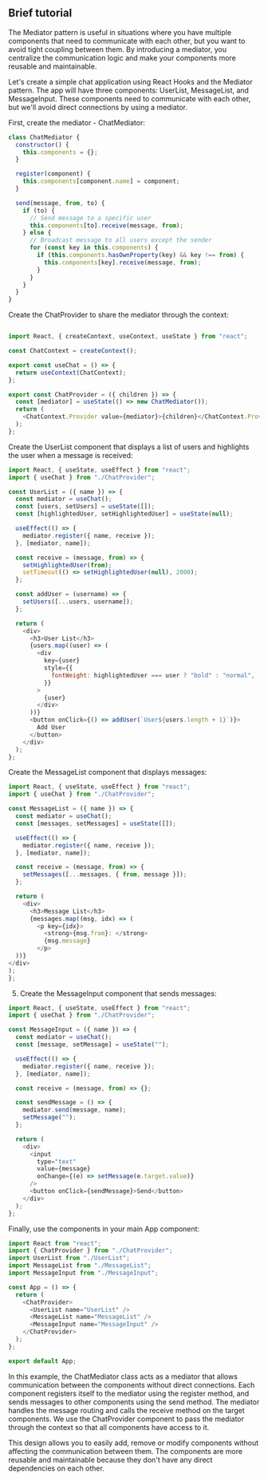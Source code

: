 ## Brief tutorial

The Mediator pattern is useful in situations where you have multiple components that need to communicate with each other, but you want to avoid tight coupling between them. By introducing a mediator, you centralize the communication logic and make your components more reusable and maintainable.

Let's create a simple chat application using React Hooks and the Mediator pattern. The app will have three components: UserList, MessageList, and MessageInput. These components need to communicate with each other, but we'll avoid direct connections by using a mediator.

First, create the mediator - ChatMediator:

```javascript
class ChatMediator {
  constructor() {
    this.components = {};
  }

  register(component) {
    this.components[component.name] = component;
  }

  send(message, from, to) {
    if (to) {
      // Send message to a specific user
      this.components[to].receive(message, from);
    } else {
      // Broadcast message to all users except the sender
      for (const key in this.components) {
        if (this.components.hasOwnProperty(key) && key !== from) {
          this.components[key].receive(message, from);
        }
      }
    }
  }
}
```

Create the ChatProvider to share the mediator through the context:

```javascript

import React, { createContext, useContext, useState } from "react";

const ChatContext = createContext();

export const useChat = () => {
  return useContext(ChatContext);
};

export const ChatProvider = ({ children }) => {
  const [mediator] = useState(() => new ChatMediator());
  return (
    <ChatContext.Provider value={mediator}>{children}</ChatContext.Provider>
  );
};
```

Create the UserList component that displays a list of users and highlights the user when a message is received:

```javascript
import React, { useState, useEffect } from "react";
import { useChat } from "./ChatProvider";

const UserList = ({ name }) => {
  const mediator = useChat();
  const [users, setUsers] = useState([]);
  const [highlightedUser, setHighlightedUser] = useState(null);

  useEffect(() => {
    mediator.register({ name, receive });
  }, [mediator, name]);

  const receive = (message, from) => {
    setHighlightedUser(from);
    setTimeout(() => setHighlightedUser(null), 2000);
  };

  const addUser = (username) => {
    setUsers([...users, username]);
  };

  return (
    <div>
      <h3>User List</h3>
      {users.map((user) => (
        <div
          key={user}
          style={{
            fontWeight: highlightedUser === user ? "bold" : "normal",
          }}
        >
          {user}
        </div>
      ))}
      <button onClick={() => addUser(`User${users.length + 1}`)}>
        Add User
      </button>
    </div>
  );
};
```

Create the MessageList component that displays messages:

```javascript
import React, { useState, useEffect } from "react";
import { useChat } from "./ChatProvider";

const MessageList = ({ name }) => {
  const mediator = useChat();
  const [messages, setMessages] = useState([]);

  useEffect(() => {
    mediator.register({ name, receive });
  }, [mediator, name]);

  const receive = (message, from) => {
    setMessages([...messages, { from, message }]);
  };

  return (
    <div>
      <h3>Message List</h3>
      {messages.map((msg, idx) => (
        <p key={idx}>
          <strong>{msg.from}: </strong>
          {msg.message}
        </p>
  ))}
</div>
);
};
```


5. Create the MessageInput component that sends messages:

```javascript
import React, { useState, useEffect } from "react";
import { useChat } from "./ChatProvider";

const MessageInput = ({ name }) => {
  const mediator = useChat();
  const [message, setMessage] = useState("");

  useEffect(() => {
    mediator.register({ name, receive });
  }, [mediator, name]);

  const receive = (message, from) => {};

  const sendMessage = () => {
    mediator.send(message, name);
    setMessage("");
  };

  return (
    <div>
      <input
        type="text"
        value={message}
        onChange={(e) => setMessage(e.target.value)}
      />
      <button onClick={sendMessage}>Send</button>
    </div>
  );
};
```

Finally, use the components in your main App component:

```javascript
import React from "react";
import { ChatProvider } from "./ChatProvider";
import UserList from "./UserList";
import MessageList from "./MessageList";
import MessageInput from "./MessageInput";

const App = () => {
  return (
    <ChatProvider>
      <UserList name="UserList" />
      <MessageList name="MessageList" />
      <MessageInput name="MessageInput" />
    </ChatProvider>
  );
};

export default App;
```

In this example, the ChatMediator class acts as a mediator that allows communication between the components without direct connections. Each component registers itself to the mediator using the register method, and sends messages to other components using the send method. The mediator handles the message routing and calls the receive method on the target components. We use the ChatProvider component to pass the mediator through the context so that all components have access to it.

This design allows you to easily add, remove or modify components without affecting the communication between them. The components are more reusable and maintainable because they don't have any direct dependencies on each other.